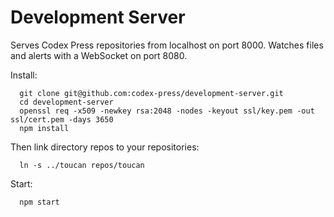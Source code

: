 
# Development Server

Serves Codex Press repositories from localhost on port 8000. Watches files and alerts with a WebSocket on port 8080.

Install:
```
  git clone git@github.com:codex-press/development-server.git
  cd development-server
  openssl req -x509 -newkey rsa:2048 -nodes -keyout ssl/key.pem -out ssl/cert.pem -days 3650
  npm install
```

Then link directory repos to your repositories:
```
  ln -s ../toucan repos/toucan
```

Start:

```
  npm start
```


